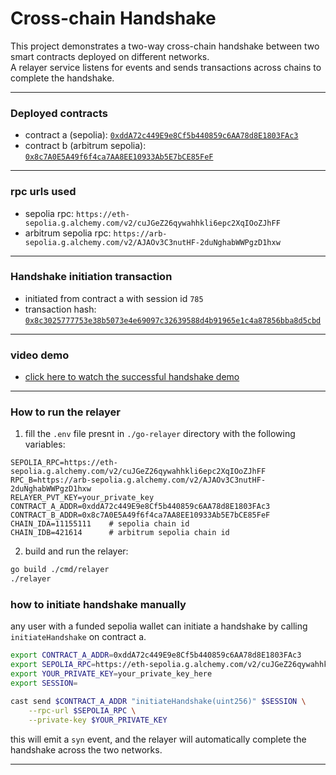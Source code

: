 
# Cross-chain Handshake 

This project demonstrates a two-way cross-chain handshake between two smart contracts deployed on different networks.  
A relayer service listens for events and sends transactions across chains to complete the handshake.

---

### Deployed contracts

- contract a (sepolia): [`0xddA72c449E9e8Cf5b440859c6AA78d8E1803FAc3`](https://sepolia.etherscan.io/address/0xddA72c449E9e8Cf5b440859c6AA78d8E1803FAc3)
- contract b (arbitrum sepolia): [`0x8c7A0E5A49f6f4ca7AA8EE10933Ab5E7bCE85FeF`](https://sepolia.arbiscan.io/address/0x8c7A0E5A49f6f4ca7AA8EE10933Ab5E7bCE85FeF)

---

### rpc urls used

- sepolia rpc: `https://eth-sepolia.g.alchemy.com/v2/cuJGeZ26qywahhkli6epc2XqIOoZJhFF`
- arbitrum sepolia rpc: `https://arb-sepolia.g.alchemy.com/v2/AJAOv3C3nutHF-2duNghabWWPgzD1hxw`

---

### Handshake initiation transaction

- initiated from contract a with session id `785`
- transaction hash: [`0x8c3025777753e38b5073e4e69097c32639588d4b91965e1c4a87856bba8d5cbd`](https://sepolia.etherscan.io/tx/0x8c3025777753e38b5073e4e69097c32639588d4b91965e1c4a87856bba8d5cbd)

---

### video demo

- [click here to watch the successful handshake demo](link-to-your-video)

---

### How to run the relayer

1. fill the `.env` file presnt in `./go-relayer` directory with the following variables:

```env
SEPOLIA_RPC=https://eth-sepolia.g.alchemy.com/v2/cuJGeZ26qywahhkli6epc2XqIOoZJhFF
RPC_B=https://arb-sepolia.g.alchemy.com/v2/AJAOv3C3nutHF-2duNghabWWPgzD1hxw
RELAYER_PVT_KEY=your_private_key
CONTRACT_A_ADDR=0xddA72c449E9e8Cf5b440859c6AA78d8E1803FAc3
CONTRACT_B_ADDR=0x8c7A0E5A49f6f4ca7AA8EE10933Ab5E7bCE85FeF
CHAIN_IDA=11155111    # sepolia chain id
CHAIN_IDB=421614      # arbitrum sepolia chain id
```

2. build and run the relayer:

```bash
go build ./cmd/relayer
./relayer
```



### how to initiate handshake manually

any user with a funded sepolia wallet can initiate a handshake by calling `initiateHandshake` on contract a.


```bash
export CONTRACT_A_ADDR=0xddA72c449E9e8Cf5b440859c6AA78d8E1803FAc3
export SEPOLIA_RPC=https://eth-sepolia.g.alchemy.com/v2/cuJGeZ26qywahhkli6epc2XqIOoZJhFF
export YOUR_PRIVATE_KEY=your_private_key_here
export SESSION=

cast send $CONTRACT_A_ADDR "initiateHandshake(uint256)" $SESSION \
    --rpc-url $SEPOLIA_RPC \
    --private-key $YOUR_PRIVATE_KEY
```

this will emit a `syn` event, and the relayer will automatically complete the handshake across the two networks.

---



